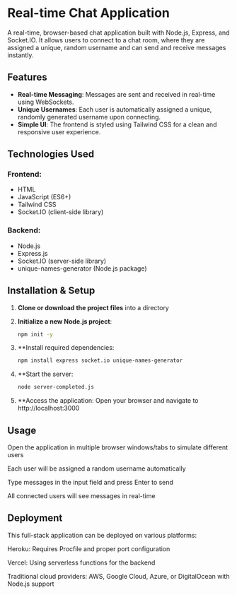 # Real-time Chat Application

A real-time, browser-based chat application built with Node.js, Express, and Socket.IO. It allows users to connect to a chat room, where they are assigned a unique, random username and can send and receive messages instantly.

## Features

- **Real-time Messaging**: Messages are sent and received in real-time using WebSockets.
- **Unique Usernames**: Each user is automatically assigned a unique, randomly generated username upon connecting.
- **Simple UI**: The frontend is styled using Tailwind CSS for a clean and responsive user experience.

## Technologies Used

### Frontend:
- HTML
- JavaScript (ES6+)
- Tailwind CSS
- Socket.IO (client-side library)

### Backend:
- Node.js
- Express.js
- Socket.IO (server-side library)
- unique-names-generator (Node.js package)

## Installation & Setup

1. **Clone or download the project files** into a directory

2. **Initialize a new Node.js project**:
   ```bash
   npm init -y
3. **Install required dependencies:
   ```bash
   npm install express socket.io unique-names-generator
4. **Start the server:
   ```bash
   node server-completed.js
5. **Access the application:
    Open your browser and navigate to http://localhost:3000
## Usage
Open the application in multiple browser windows/tabs to simulate different users

Each user will be assigned a random username automatically

Type messages in the input field and press Enter to send

All connected users will see messages in real-time

## Deployment
This full-stack application can be deployed on various platforms:

Heroku: Requires Procfile and proper port configuration

Vercel: Using serverless functions for the backend

Traditional cloud providers: AWS, Google Cloud, Azure, or DigitalOcean with Node.js support
